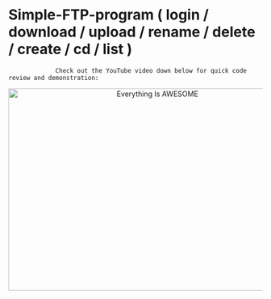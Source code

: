 # Simple-FTP-program ( login / download / upload / rename / delete / create / cd / list )


                 Check out the YouTube video down below for quick code review and demonstration:


<div align="center">
      <a href="https://youtu.be/iBfx60QNiBc">
     <img 
      src="https://img.youtube.com/vi/iBfx60QNiBc/0.jpg" 
      alt="Everything Is AWESOME" 
      height="400" width="575">
      </a>
    </div>
